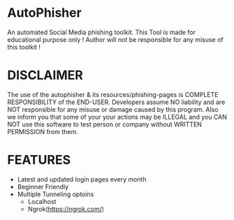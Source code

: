 # AutoPhisher

An automated Social Media phishing toolkit. This Tool is made for educational purpose only ! Author will not be responsible for any misuse of this toolkit ! 

# DISCLAIMER

The use of the autophisher & its resources/phishing-pages is COMPLETE RESPONSIBILITY of the END-USER. Developers assume NO liability and are NOT responsible for any misuse or damage caused by this program. Also we inform you that some of your your actions may be ILLEGAL and you CAN NOT use this software to test person or company without WRITTEN PERMISSION from them.

# FEATURES

- Latest and updated login pages every month
- Beginner Friendly
- Multiple Tunneling optoins
    * Localhost
    * Ngrok(https://ngrok.com/)
